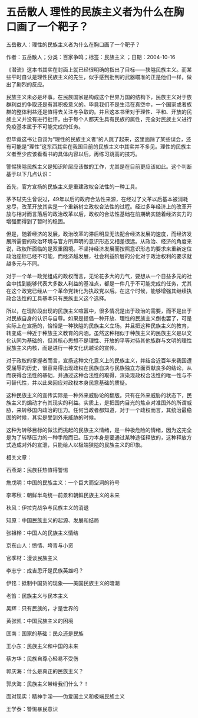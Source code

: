 # 五岳散人  理性的民族主义者为什么在胸口画了一个靶子？

五岳散人：理性的民族主义者为什么在胸口画了一个靶子？

作者：五岳散人；分类：百家争鸣；标签：民族主义 ；日期：2004-10-16

《潜流》这本书其实在封面上就已经很明确的指出了目标——狭隘民族主义。而某些平时自认是理性民族主义的先生，似乎感到批判的武器瞄准的正是他们一样，做出了剧烈的反应。

民族主义未必是坏事。在民族国家是构成这个世界万国的结构下，民族主义对于族群利益的争取还是有其积极意义的。毕竟我们不是生活在真空中，一个国家或者族群的整体利益还是值得去关注与争取的。并且这本书里对于理性、平和、开放的民族主义并没有进行批评，由于每个人都天生具有民族的属性，完全对民族主义进行免疫基本属于不可能完成的任务。

但毕竟这书让自诩为“理性的民族主义者”的人跳了起来，这里面除了某些误会，还有可能是“理性”这东西其实在我国目前的民族主义中其实并不多见。理性的民族主义者至少应该看看书的具体内容以后，再练习跳高的技巧。

警惕狭隘民族主义是知识阶层应该做的工作，尤其是在目前更应该如此。这个判断基于以下几点认识：

首先，官方宣扬的民族主义是重建政权合法性的一种工具。

茅予轼先生曾说过，49年以后的政府合法性来源，在经过了文革以后基本被消耗怠尽，改革开放其实是一个重新树立政权合法性的过程。经过多年经济上的改革开放与相对而言落后的政治改革以后，政权的合法性基础在前期确实随着经济实力的增强而得到了暂时的稳固。

但是，随着经济的发展，政治改革的滞后明显无法配合经济发展的速度，而经济发展所需要的政治环境与官方所声明的意识形态又相差很远。从政治、经济的角度来说，政权所面临的是双重困境。不坚持经济发展而按照意识形态的要求来重新定位政治座标已经不可能，而经济越发展，社会利益阶层的分化对于政治权利的要求就越多元与不同。

对于一个单一政党组成的政权而言，无论花多大的力气，要想从一个日益多元的社会中找到能够代表大多数人利益的基准点，都是一件几乎不可能完成的任务，尤其在这个政党已经从一个革命党转化为执政党以后。在这个时候，能够增强其继续执政合法性的工具基本只有民族主义这个选择。

所以，在现阶段出现的民族主义喧嚣中，很多情况是出于政治的需要，而不是出于对民族自身的认识与自尊。如果是提倡一种开放、理性的民族主义倒也罢了，可是实际上在宣扬的，恰恰是一种狭隘的民族主义立场。并且把这种民族主义的教育，转变成一种近于种族主义教育的内涵。虽然这种相似于种族主义的民族主义是以文化认同为基础的，但其核心思想不是理性、开放的平等对待其他族群与文明的理性民族主义内核，而是进行一种文化优越论的宣传。

对于政权的掌握者而言，宣扬这种文化意义上的民族主义，并结合近百年来我国遭受屈辱的历史，很容易得出现政权在民族自决与民族独立方面贡献良多的结论，从而获得合法性的基础，并通过这种合法性的取得，渲染现政权合法性的唯一性与不可替代性，并以此来回应对政权本身民意基础的质疑。

这种民族主义的宣传实际是一种外来威胁论的翻版。只有在外来威胁的状态下，民族主义的煽动才有其现实的利益。实质上，是把国内目光的焦点对准国外的所谓威胁，来转移国内政治的压力。任何当政者都知道，对于一个政权而言，其统治最稳固的时候，其实是受到外来威胁的时候。

这种为转移目标的做法而挑起的民族主义情绪，是一种极危险的情绪，因为这完全是为了转移压力的一种手段而已。压力本身是要通过某种途径释放的，这种释放方式造成对外的宣泄，只能给人以极端狭隘的民族主义的印象。



相关文章：

石燕湖：民族狂热值得警惕

詹戊明：中国的民族主义：一个巨大而空洞的符号

李寒秋：朝鲜半岛统一前景和朝鲜民族主义的未来

秋风：伊拉克战争与民族主义的消退

知原：中国民族主义的起源、发展和结局

张祖桦：中国人的民族主义情结

京东山人：愤情、垮青与小资

官季材：漫谈民族主义

李志宁：成吉思汗是民族英雄吗？

伊铭：抵制中国货的现象——美国民族主义的暗潮

老笛：民族主义与民本主义

吴辉：只有民族的，才是世界的

黄张凯：中国民族主义的困境

匡南：国家的基础：民众还是民族

王小东：民族主义和中国的未来

蔡方华：民族自尊心轻易不受伤

郭庆海：什么是真正的民族主义？

郭庆海：民族主义带给我们什么？！

面对现实：精神手淫——伪爱国主义和极端民族主义

王学泰：警惕暴民意识